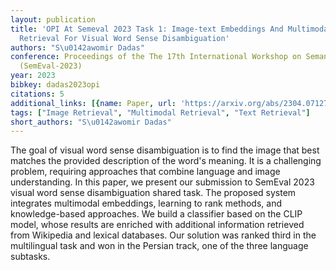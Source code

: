 ```yaml
---
layout: publication
title: 'OPI At Semeval 2023 Task 1: Image-text Embeddings And Multimodal Information
  Retrieval For Visual Word Sense Disambiguation'
authors: "S\u0142awomir Dadas"
conference: Proceedings of the The 17th International Workshop on Semantic Evaluation
  (SemEval-2023)
year: 2023
bibkey: dadas2023opi
citations: 5
additional_links: [{name: Paper, url: 'https://arxiv.org/abs/2304.07127'}]
tags: ["Image Retrieval", "Multimodal Retrieval", "Text Retrieval"]
short_authors: "S\u0142awomir Dadas"
---
```

The goal of visual word sense disambiguation is to find the image that best
matches the provided description of the word's meaning. It is a challenging
problem, requiring approaches that combine language and image understanding. In
this paper, we present our submission to SemEval 2023 visual word sense
disambiguation shared task. The proposed system integrates multimodal
embeddings, learning to rank methods, and knowledge-based approaches. We build
a classifier based on the CLIP model, whose results are enriched with
additional information retrieved from Wikipedia and lexical databases. Our
solution was ranked third in the multilingual task and won in the Persian
track, one of the three language subtasks.